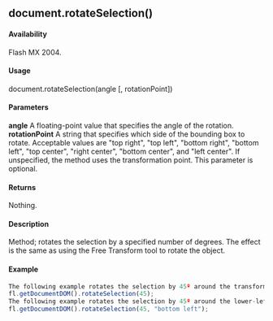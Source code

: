 ## document.rotateSelection()

#### Availability

Flash MX 2004.

#### Usage

document.rotateSelection(angle \[, rotationPoint\])

#### Parameters

**angle** A floating-point value that specifies the angle of the rotation.
**rotationPoint** A string that specifies which side of the bounding box to rotate. Acceptable values are "top right", "top left", "bottom right", "bottom left", "top center", "right center", "bottom center", and "left center". If unspecified, the method uses the transformation point. This parameter is optional.

#### Returns

Nothing.

#### Description

Method; rotates the selection by a specified number of degrees. The effect is the same as using the Free Transform tool to rotate the object.

#### Example

```javascript
The following example rotates the selection by 45º around the transformation point:
fl.getDocumentDOM().rotateSelection(45);
The following example rotates the selection by 45º around the lower-left corner:
fl.getDocumentDOM().rotateSelection(45, "bottom left");

```